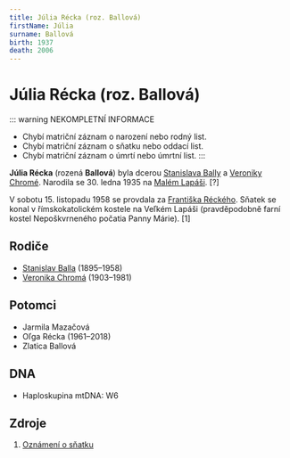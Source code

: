 ```yaml
---
title: Júlia Récka (roz. Ballová)
firstName: Júlia
surname: Ballová
birth: 1937
death: 2006
---
```


# Júlia Récka (roz. Ballová)

::: warning NEKOMPLETNÍ INFORMACE
- Chybí matriční záznam o narození nebo rodný list.
- Chybí matriční záznam o sňatku nebo oddací list.
- Chybí matriční záznam o úmrtí nebo úmrtní list.
:::

**Júlia Récka** (rozená **Ballová**) byla dcerou [Stanislava Bally](balla-stanislav-1895.md) a [Veroniky Chromé](ballova-veronika-1903.md). Narodila se 30. ledna 1935 na [Malém Lapáši](https://cs.wikipedia.org/wiki/Mal%C3%BD_Lap%C3%A1%C5%A1). \[?\]

V&nbsp;sobotu 15.&nbsp;listopadu&nbsp;1958 se provdala za [Františka Réckého](recky-frantisek-1935.md). Sňatek se konal v&nbsp;římskokatolickém kostele na Veľkém Lapáši (pravděpodobně farní kostel Nepoškvrneného počatia Panny Márie). \[1\]

<Photo src="Sken_42.jpeg" alt="Oznámení o sňatku Františka Réckého a Júlie Ballové [1]" size="lg" />

<Photo src="Photo1500001.jpg" alt="Júlia Récka (nedatováno)" size="md" />


## Rodiče

- [Stanislav Balla](balla-stanislav-1895.md) (1895–1958)
- [Veronika Chromá](ballova-veronika-1903.md) (1903–1981)


## Potomci

- Jarmila Mazačová
- Oľga Récka (1961–2018)
- Zlatica Ballová


## DNA

- Haploskupina mtDNA: W6


## Zdroje

1. [Oznámení o sňatku](../Sken_42.jpeg)
